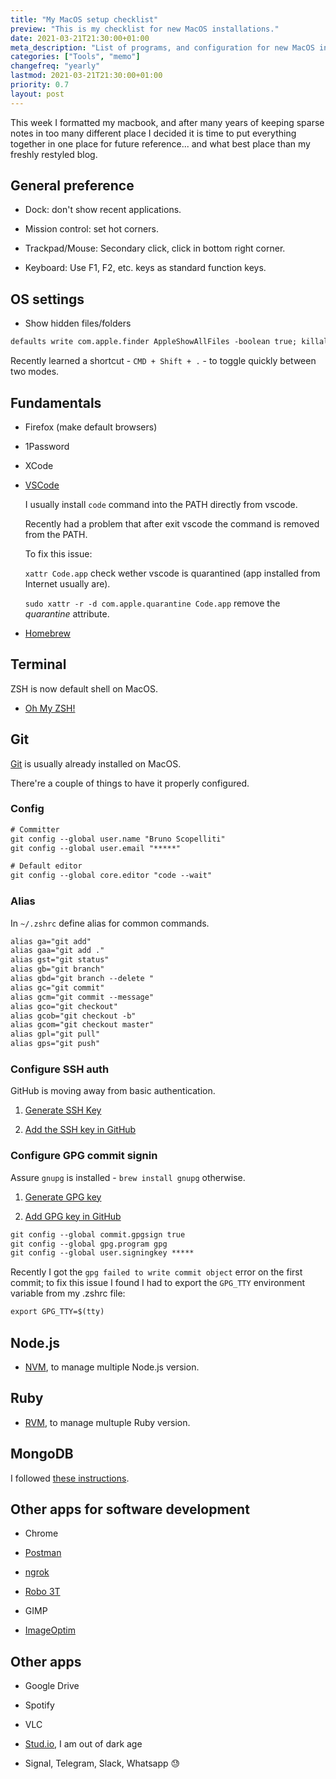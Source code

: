 ```yaml
---
title: "My MacOS setup checklist"
preview: "This is my checklist for new MacOS installations."
date: 2021-03-21T21:30:00+01:00
meta_description: "List of programs, and configuration for new MacOS installations"
categories: ["Tools", "memo"]
changefreq: "yearly"
lastmod: 2021-03-21T21:30:00+01:00
priority: 0.7
layout: post
---
```


This week I formatted my macbook, and after many years of keeping sparse notes in too many different place I decided it is time to put everything together in one place for future reference... and what best place than my freshly restyled blog.

## General preference

- Dock: don't show recent applications.

- Mission control: set hot corners.

- Trackpad/Mouse: Secondary click, click in bottom right corner.

- Keyboard: Use F1, F2, etc. keys as standard function keys.

## OS settings

- Show hidden files/folders

```txt
defaults write com.apple.finder AppleShowAllFiles -boolean true; killall Finder
```

Recently learned a shortcut - `CMD + Shift + .` - to toggle quickly between two modes.

## Fundamentals

- Firefox (make default browsers)

- 1Password

- XCode

- [VSCode](https://code.visualstudio.com/)

  I usually install `code` command into the PATH directly from vscode.

  Recently had a problem that after exit vscode the command is removed from the PATH.

  To fix this issue:

  `xattr Code.app` check wether vscode is quarantined (app installed from Internet usually are).

  `sudo xattr -r -d com.apple.quarantine Code.app` remove the *quarantine* attribute.

- [Homebrew](https://brew.sh/)

## Terminal

ZSH is now default shell on MacOS.

- [Oh My ZSH!](https://ohmyz.sh/)

## Git

[Git](https://git-scm.com/) is usually already installed on MacOS.

There're a couple of things to have it properly configured.

### Config

```txt
# Committer
git config --global user.name "Bruno Scopelliti"
git config --global user.email "*****"

# Default editor
git config --global core.editor "code --wait"
```

### Alias

In `~/.zshrc` define alias for common commands.

```txt
alias ga="git add"
alias gaa="git add ."
alias gst="git status"
alias gb="git branch"
alias gbd="git branch --delete "
alias gc="git commit"
alias gcm="git commit --message"
alias gco="git checkout"
alias gcob="git checkout -b"
alias gcom="git checkout master"
alias gpl="git pull"
alias gps="git push"
```

### Configure SSH auth

GitHub is moving away from basic authentication.

1. [Generate SSH Key](https://docs.github.com/en/github/authenticating-to-github/generating-a-new-ssh-key-and-adding-it-to-the-ssh-agent)

2. [Add the SSH key in GitHub](https://docs.github.com/en/github/authenticating-to-github/adding-a-new-ssh-key-to-your-github-account)


### Configure GPG commit signin

Assure `gnupg` is installed - `brew install gnupg` otherwise.

1. [Generate GPG key](https://docs.github.com/en/github/authenticating-to-github/generating-a-new-gpg-key)

2. [Add GPG key in GitHub](https://docs.github.com/en/github/authenticating-to-github/telling-git-about-your-signing-key)

```txt
git config --global commit.gpgsign true
git config --global gpg.program gpg
git config --global user.signingkey *****
```

Recently I got the `gpg failed to write commit object` error on the first commit; to fix this issue I found I had to export the `GPG_TTY` environment variable from my .zshrc file:

```txt
export GPG_TTY=$(tty)
```

## Node.js

- [NVM](https://github.com/nvm-sh/nvm), to manage multiple Node.js version.

## Ruby

- [RVM](rvm.io), to manage multuple Ruby version.

## MongoDB

I followed [these instructions](https://docs.mongodb.com/manual/tutorial/install-mongodb-on-os-x/).

## Other apps for software development

- Chrome

- [Postman](https://www.postman.com/)

- [ngrok](https://ngrok.com/)

- [Robo 3T](https://robomongo.org)

- GIMP

- [ImageOptim](https://imageoptim.com/)

## Other apps

- Google Drive

- Spotify

- VLC

- [Stud.io](http://stud.io/), I am out of dark age

- Signal, Telegram, Slack, Whatsapp 😓
